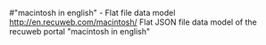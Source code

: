 #"macintosh in english" - Flat file data model
http://en.recuweb.com/macintosh/
Flat JSON file data model of the recuweb portal "macintosh in english"

